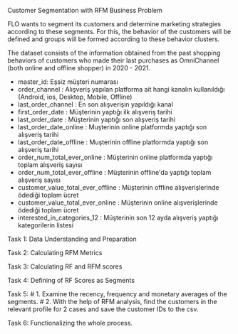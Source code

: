  Customer Segmentation with RFM
 Business Problem


 FLO wants to segment its customers and determine marketing strategies according to these segments.
 For this, the behavior of the customers will be defined and groups will be formed according to these behavior clusters.


 The dataset consists of the information obtained from the past shopping behaviors of customers 
 who made their last purchases as OmniChannel (both online and offline shopper) in 2020 - 2021.

- master_id: Eşsiz müşteri numarası
- order_channel : Alışveriş yapılan platforma ait hangi kanalın kullanıldığı (Android, ios, Desktop, Mobile, Offline)
- last_order_channel : En son alışverişin yapıldığı kanal
- first_order_date : Müşterinin yaptığı ilk alışveriş tarihi
- last_order_date : Müşterinin yaptığı son alışveriş tarihi
- last_order_date_online : Muşterinin online platformda yaptığı son alışveriş tarihi
- last_order_date_offline : Muşterinin offline platformda yaptığı son alışveriş tarihi
- order_num_total_ever_online : Müşterinin online platformda yaptığı toplam alışveriş sayısı
- order_num_total_ever_offline : Müşterinin offline'da yaptığı toplam alışveriş sayısı
- customer_value_total_ever_offline : Müşterinin offline alışverişlerinde ödediği toplam ücret
- customer_value_total_ever_online : Müşterinin online alışverişlerinde ödediği toplam ücret
- interested_in_categories_12 : Müşterinin son 12 ayda alışveriş yaptığı kategorilerin listesi



 Task 1: Data Understanding and Preparation

 Task 2: Calculating RFM Metrics

 Task 3: Calculating RF and RFM scores

 Task 4: Defining of RF Scores as Segments

 Task 5: 
           # 1. Examine the recency, frequency and monetary averages of the segments.
           # 2. With the help of RFM analysis, find the customers in the relevant profile for 2 cases and save the customer IDs to the csv.
           

 Task 6: Functionalizing the whole process.
